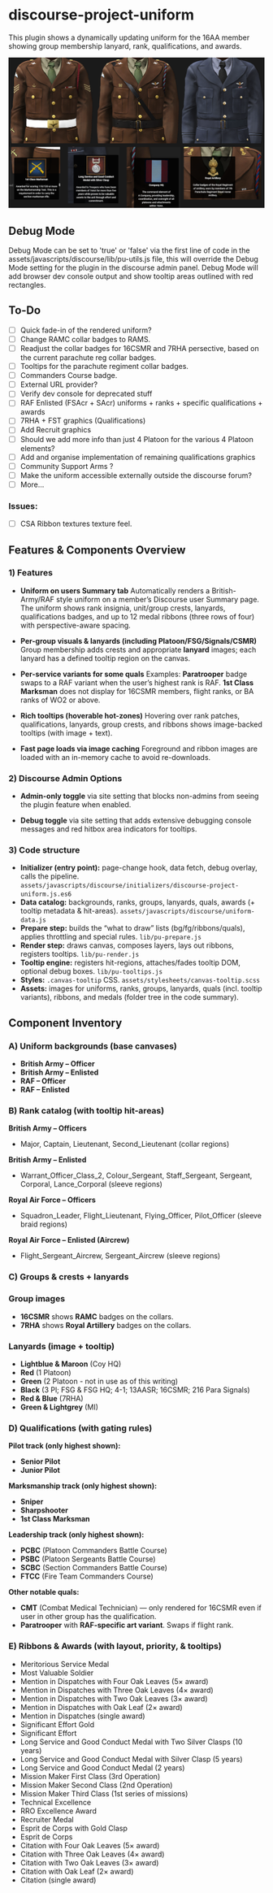 # discourse-project-uniform
This plugin shows a dynamically updating uniform for the 16AA member showing group membership lanyard, rank, qualifications, and awards.

![Showcase Image](./assets/showcase.png)

## Debug Mode
Debug Mode can be set to 'true' or 'false' via the first line of code in the assets/javascripts/discourse/lib/pu-utils.js file, this will override the Debug Mode setting for the plugin in the discourse admin panel. Debug Mode will add browser dev console output and show tooltip areas outlined with red rectangles.

## To-Do
- [ ] Quick fade-in of the rendered uniform?
- [ ] Change RAMC collar badges to RAMS.
- [ ] Readjust the collar badges for 16CSMR and 7RHA persective, based on the current parachute reg collar badges.
- [ ] Tooltips for the parachute regiment collar badges.
- [ ] Commanders Course badge.
- [ ] External URL provider?
- [ ] Verify dev console for deprecated stuff
- [ ] RAF Enlisted (FSAcr + SAcr) uniforms + ranks + specific qualifications + awards
- [ ] 7RHA + FST graphics (Qualifications)
- [ ] Add Recruit graphics
- [ ] Should we add more info than just 4 Platoon for the various 4 Platoon elements?
- [ ] Add and organise implementation of remaining qualifications graphics
- [ ] Community Support Arms ?
- [ ] Make the uniform accessible externally outside the discourse forum?
- [ ] More...

### Issues:
- [ ] CSA Ribbon textures texture feel.

## Features & Components Overview

### 1) Features

* **Uniform on users Summary tab**
  Automatically renders a British-Army/RAF style uniform on a member’s Discourse user Summary page. The uniform shows rank insignia, unit/group crests, lanyards, qualifications badges, and up to 12 medal ribbons (three rows of four) with perspective-aware spacing.

* **Per-group visuals & lanyards (including Platoon/FSG/Signals/CSMR)**
  Group membership adds crests and appropriate **lanyard** images; each lanyard has a defined tooltip region on the canvas.

* **Per-service variants for some quals**
  Examples: **Paratrooper** badge swaps to a RAF variant when the user’s highest rank is RAF. **1st Class Marksman** does not display for 16CSMR members, flight ranks, or BA ranks of WO2 or above.

* **Rich tooltips (hoverable hot-zones)**
  Hovering over rank patches, qualifications, lanyards, group crests, and ribbons shows image-backed tooltips (with image + text).

* **Fast page loads via image caching**
  Foreground and ribbon images are loaded with an in-memory cache to avoid re-downloads.

### 2) Discourse Admin Options

* **Admin-only toggle** via site setting that blocks non-admins from seeing the plugin feature when enabled.

* **Debug toggle** via site setting that adds extensive debugging console messages and red hitbox area indicators for tooltips.

### 3) Code structure

* **Initializer (entry point):** page-change hook, data fetch, debug overlay, calls the pipeline. `assets/javascripts/discourse/initializers/discourse-project-uniform.js.es6`
* **Data catalog:** backgrounds, ranks, groups, lanyards, quals, awards (+ tooltip metadata & hit-areas). `assets/javascripts/discourse/uniform-data.js`
* **Prepare step:** builds the “what to draw” lists (bg/fg/ribbons/quals), applies throttling and special rules. `lib/pu-prepare.js`
* **Render step:** draws canvas, composes layers, lays out ribbons, registers tooltips. `lib/pu-render.js`
* **Tooltip engine:** registers hit-regions, attaches/fades tooltip DOM, optional debug boxes. `lib/pu-tooltips.js`
* **Styles:** `.canvas-tooltip` CSS. `assets/stylesheets/canvas-tooltip.scss`
* **Assets:** images for uniforms, ranks, groups, lanyards, quals (incl. tooltip variants), ribbons, and medals (folder tree in the code summary).

## Component Inventory

### A) Uniform backgrounds (base canvases)

* **British Army – Officer**
* **British Army – Enlisted**
* **RAF – Officer** 
* **RAF – Enlisted**

### B) Rank catalog (with tooltip hit-areas)

**British Army – Officers**

* Major, Captain, Lieutenant, Second\_Lieutenant (collar regions)

**British Army – Enlisted**

* Warrant\_Officer\_Class\_2, Colour\_Sergeant, Staff\_Sergeant, Sergeant, Corporal, Lance\_Corporal (sleeve regions)

**Royal Air Force – Officers**

* Squadron\_Leader, Flight\_Lieutenant, Flying\_Officer, Pilot\_Officer (sleeve braid regions)

**Royal Air Force – Enlisted (Aircrew)**

* Flight\_Sergeant\_Aircrew, Sergeant\_Aircrew (sleeve regions)

### C) Groups & crests + lanyards

### Group images

* **16CSMR** shows **RAMC** badges on the collars.
* **7RHA** shows **Royal Artillery** badges on the collars.

### Lanyards (image + tooltip)

* **Lightblue & Maroon** (Coy HQ)
* **Red** (1 Platoon)
* **Green** (2 Platoon - not in use as of this writing)
* **Black** (3 Pl; FSG & FSG HQ; 4-1; 13AASR; 16CSMR; 216 Para Signals)
* **Red & Blue** (7RHA)
* **Green & Lightgrey** (MI)

### D) Qualifications (with gating rules)

**Pilot track (only highest shown):**

* **Senior Pilot**
* **Junior Pilot**

**Marksmanship track (only highest shown):**

* **Sniper**
* **Sharpshooter**
* **1st Class Marksman**

**Leadership track (only highest shown):**

* **PCBC** (Platoon Commanders Battle Course)
* **PSBC** (Platoon Sergeants Battle Course)
* **SCBC** (Section Commanders Battle Course)
* **FTCC** (Fire Team Commanders Course)

**Other notable quals:**

* **CMT** (Combat Medical Technician) — only rendered for 16CSMR even if user in other group has the qualification.
* **Paratrooper** with **RAF-specific art variant**. Swaps if flight rank.

### E) Ribbons & Awards (with layout, priority, & tooltips)

* Meritorious Service Medal
* Most Valuable Soldier
* Mention in Dispatches with Four Oak Leaves (5× award)
* Mention in Dispatches with Three Oak Leaves (4× award)
* Mention in Dispatches with Two Oak Leaves (3× award)
* Mention in Dispatches with Oak Leaf (2× award)
* Mention in Dispatches (single award)
* Significant Effort Gold
* Significant Effort
* Long Service and Good Conduct Medal with Two Silver Clasps (10 years)
* Long Service and Good Conduct Medal with Silver Clasp (5 years)
* Long Service and Good Conduct Medal (2 years)
* Mission Maker First Class (3rd Operation)
* Mission Maker Second Class (2nd Operation)
* Mission Maker Third Class (1st series of missions)
* Technical Excellence
* RRO Excellence Award
* Recruiter Medal
* Esprit de Corps with Gold Clasp
* Esprit de Corps
* Citation with Four Oak Leaves (5× award)
* Citation with Three Oak Leaves (4× award)
* Citation with Two Oak Leaves (3× award)
* Citation with Oak Leaf (2× award)
* Citation (single award)
